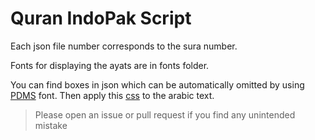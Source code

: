# Quran IndoPak Script

Each json file number corresponds to the sura number.

Fonts for displaying the ayats are in fonts folder.

You can find boxes in json which can be automatically omitted by using [PDMS]([https://github.com/pollmix/quran-indopak/tree/master/fonts/pdms](https://github.com/pollmix/quran-indopak/tree/master/fonts/pdms))  font. Then apply this [css](https://github.com/pollmix/quran-indopak/blob/1ae0f66b39cf61d524668b45340922496cfc3df3/fonts/pdms/style.css#L14) to the arabic text.

> Please open an issue or pull request if you find any unintended mistake
